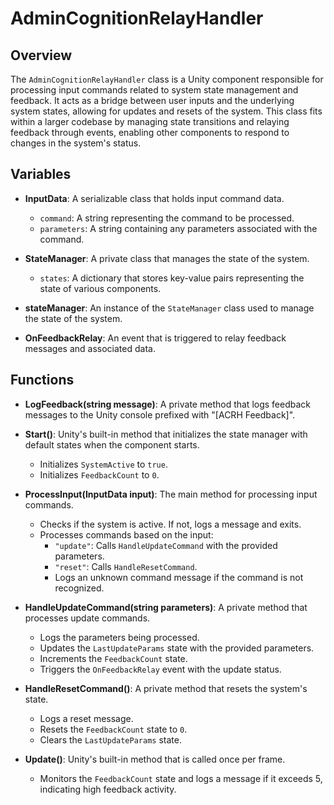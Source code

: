 # AdminCognitionRelayHandler

## Overview
The `AdminCognitionRelayHandler` class is a Unity component responsible for processing input commands related to system state management and feedback. It acts as a bridge between user inputs and the underlying system states, allowing for updates and resets of the system. This class fits within a larger codebase by managing state transitions and relaying feedback through events, enabling other components to respond to changes in the system's status.

## Variables

- **InputData**: A serializable class that holds input command data.
  - `command`: A string representing the command to be processed.
  - `parameters`: A string containing any parameters associated with the command.

- **StateManager**: A private class that manages the state of the system.
  - `states`: A dictionary that stores key-value pairs representing the state of various components.

- **stateManager**: An instance of the `StateManager` class used to manage the state of the system.

- **OnFeedbackRelay**: An event that is triggered to relay feedback messages and associated data.

## Functions

- **LogFeedback(string message)**: A private method that logs feedback messages to the Unity console prefixed with "[ACRH Feedback]".

- **Start()**: Unity's built-in method that initializes the state manager with default states when the component starts.
  - Initializes `SystemActive` to `true`.
  - Initializes `FeedbackCount` to `0`.

- **ProcessInput(InputData input)**: The main method for processing input commands.
  - Checks if the system is active. If not, logs a message and exits.
  - Processes commands based on the input:
    - `"update"`: Calls `HandleUpdateCommand` with the provided parameters.
    - `"reset"`: Calls `HandleResetCommand`.
    - Logs an unknown command message if the command is not recognized.

- **HandleUpdateCommand(string parameters)**: A private method that processes update commands.
  - Logs the parameters being processed.
  - Updates the `LastUpdateParams` state with the provided parameters.
  - Increments the `FeedbackCount` state.
  - Triggers the `OnFeedbackRelay` event with the update status.

- **HandleResetCommand()**: A private method that resets the system's state.
  - Logs a reset message.
  - Resets the `FeedbackCount` state to `0`.
  - Clears the `LastUpdateParams` state.

- **Update()**: Unity's built-in method that is called once per frame.
  - Monitors the `FeedbackCount` state and logs a message if it exceeds 5, indicating high feedback activity.